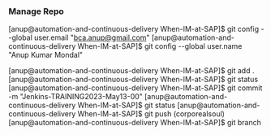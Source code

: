 ### Manage Repo
[anup@automation-and-continuous-delivery When-IM-at-SAP]$ git config --global user.email "bca.anup@gmail.com"
[anup@automation-and-continuous-delivery When-IM-at-SAP]$ git config --global user.name "Anup Kumar Mondal"

[anup@automation-and-continuous-delivery When-IM-at-SAP]$ git add .
[anup@automation-and-continuous-delivery When-IM-at-SAP]$ git status
[anup@automation-and-continuous-delivery When-IM-at-SAP]$ git commit -m "Jenkins-TRAINING2023-May13-00"
[anup@automation-and-continuous-delivery When-IM-at-SAP]$ git status
[anup@automation-and-continuous-delivery When-IM-at-SAP]$ git push (corporealsoul)
[anup@automation-and-continuous-delivery When-IM-at-SAP]$ git branch
